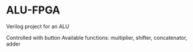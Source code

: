 # ALU-FPGA
Verilog project for an ALU 

Controlled with button 
Available functions: multiplier, shifter, concatenator, adder
